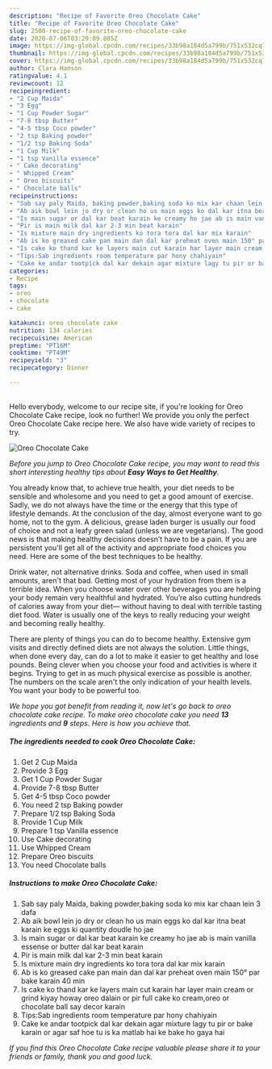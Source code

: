 ```yaml
---
description: "Recipe of Favorite Oreo Chocolate Cake"
title: "Recipe of Favorite Oreo Chocolate Cake"
slug: 2500-recipe-of-favorite-oreo-chocolate-cake
date: 2020-07-06T03:29:09.805Z
image: https://img-global.cpcdn.com/recipes/33b98a184d5a799b/751x532cq70/oreo-chocolate-cake-recipe-main-photo.jpg
thumbnail: https://img-global.cpcdn.com/recipes/33b98a184d5a799b/751x532cq70/oreo-chocolate-cake-recipe-main-photo.jpg
cover: https://img-global.cpcdn.com/recipes/33b98a184d5a799b/751x532cq70/oreo-chocolate-cake-recipe-main-photo.jpg
author: Clara Hanson
ratingvalue: 4.1
reviewcount: 12
recipeingredient:
- "2 Cup Maida"
- "3 Egg"
- "1 Cup Powder Sugar"
- "7-8 tbsp Butter"
- "4-5 tbsp Coco powder"
- "2 tsp Baking powder"
- "1/2 tsp Baking Soda"
- "1 Cup Milk"
- "1 tsp Vanilla essence"
- " Cake decorating"
- " Whipped Cream"
- " Oreo biscuits"
- " Chocolate balls"
recipeinstructions:
- "Sab say paly Maida, baking powder,baking soda ko mix kar chaan lein 3 dafa"
- "Ab aik bowl lein jo dry or clean ho us main eggs ko dal kar itna beat karain ke eggs ki quantity doudle ho jae"
- "Is main sugar or dal kar beat karain ke creamy ho jae ab is main vanilla essense or butter dal kar beat karain"
- "Pir is main milk dal kar 2-3 min beat karain"
- "Is mixture main dry ingredients ko tora tora dal kar mix karain"
- "Ab is ko greased cake pan main dan dal kar preheat oven main 150° par bake karain 40 min"
- "Is cake ko thand kar ke layers main cut karain har layer main cream or grind kiyay howay oreo dalain or pir full cake ko cream,oreo or chocolate ball say decor karain"
- "Tips:Sab ingredients room temperature par hony chahiyain"
- "Cake ke andar tootpick dal kar dekain agar mixture lagy tu pir or bake karain or agar saf hoe tu is ka matlab hai ke bake ho gaya hai"
categories:
- Recipe
tags:
- oreo
- chocolate
- cake

katakunci: oreo chocolate cake 
nutrition: 134 calories
recipecuisine: American
preptime: "PT16M"
cooktime: "PT49M"
recipeyield: "3"
recipecategory: Dinner

---
```

<br>
Hello everybody, welcome to our recipe site, if you're looking for Oreo Chocolate Cake recipe, look no further! We provide you only the perfect Oreo Chocolate Cake recipe here. We also have wide variety of recipes to try.
<br>


![Oreo Chocolate Cake](https://img-global.cpcdn.com/recipes/33b98a184d5a799b/751x532cq70/oreo-chocolate-cake-recipe-main-photo.jpg)

<i>Before you jump to Oreo Chocolate Cake recipe, you may want to read this short interesting healthy tips about <strong>Easy Ways to Get Healthy</strong>.</i>

You already know that, to achieve true health, your diet needs to be sensible and wholesome and you need to get a good amount of exercise. Sadly, we do not always have the time or the energy that this type of lifestyle demands. At the conclusion of the day, almost everyone want to go home, not to the gym. A delicious, grease laden burger is usually our food of choice and not a leafy green salad (unless we are vegetarians). The good news is that making healthy decisions doesn’t have to be a pain. If you are persistent you'll get all of the activity and appropriate food choices you need. Here are some of the best techniques to be healthy.

Drink water, not alternative drinks. Soda and coffee, when used in small amounts, aren't that bad. Getting most of your hydration from them is a terrible idea. When you choose water over other beverages you are helping your body remain very healthful and hydrated. You’re also cutting hundreds of calories away from your diet— without having to deal with terrible tasting diet food. Water is usually one of the keys to really reducing your weight and becoming really healthy.

There are plenty of things you can do to become healthy. Extensive gym visits and directly defined diets are not always the solution. Little things, when done every day, can do a lot to make it easier to get healthy and lose pounds. Being clever when you choose your food and activities is where it begins. Trying to get in as much physical exercise as possible is another. The numbers on the scale aren't the only indication of your health levels. You want your body to be powerful too. 


<i>We hope you got benefit from reading it, now let's go back to oreo chocolate cake recipe. To make oreo chocolate cake you need <strong>13</strong> ingredients and <strong>9</strong> steps. Here is how you achieve that.
</i>

##### The ingredients needed to cook Oreo Chocolate Cake:

1. Get 2 Cup Maida
1. Provide 3 Egg
1. Get 1 Cup Powder Sugar
1. Provide 7-8 tbsp Butter
1. Get 4-5 tbsp Coco powder
1. You need 2 tsp Baking powder
1. Prepare 1/2 tsp Baking Soda
1. Provide 1 Cup Milk
1. Prepare 1 tsp Vanilla essence
1. Use  Cake decorating
1. Use  Whipped Cream
1. Prepare  Oreo biscuits
1. You need  Chocolate balls


##### Instructions to make Oreo Chocolate Cake:

1. Sab say paly Maida, baking powder,baking soda ko mix kar chaan lein 3 dafa
1. Ab aik bowl lein jo dry or clean ho us main eggs ko dal kar itna beat karain ke eggs ki quantity doudle ho jae
1. Is main sugar or dal kar beat karain ke creamy ho jae ab is main vanilla essense or butter dal kar beat karain
1. Pir is main milk dal kar 2-3 min beat karain
1. Is mixture main dry ingredients ko tora tora dal kar mix karain
1. Ab is ko greased cake pan main dan dal kar preheat oven main 150° par bake karain 40 min
1. Is cake ko thand kar ke layers main cut karain har layer main cream or grind kiyay howay oreo dalain or pir full cake ko cream,oreo or chocolate ball say decor karain
1. Tips:Sab ingredients room temperature par hony chahiyain
1. Cake ke andar tootpick dal kar dekain agar mixture lagy tu pir or bake karain or agar saf hoe tu is ka matlab hai ke bake ho gaya hai


<i>If you find this Oreo Chocolate Cake recipe valuable please share it to your friends or family, thank you and good luck.</i>
